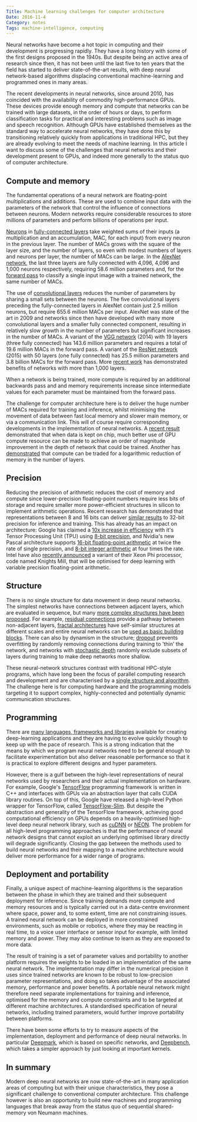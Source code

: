```yaml
---
Title: Machine learning challenges for computer architecture
Date: 2016-11-4
Category: notes
Tags: machine-intelligence, computing
---
```


Neural networks have become a hot topic in computing and their development is
progressing rapidly. They have a long history with some of the first designs
proposed in the 1940s.  But despite being an active area of research since
then, it has not been until the last five to ten years that the field has
started to deliver state-of-the-art results, with deep neural network-based
algorithms displacing conventional machine-learning and programmed ones in many
areas.

The recent developments in neural networks, since around 2010,  has coincided
with the availability of commodity high-performance GPUs. These devices provide
enough memory and compute that networks can be trained with large datasets, in
the order of hours or days, to perform classification tasks for practical and
interesting problems such as image and speech recognition. Although GPUs have
established themselves as the standard way to accelerate neural networks, they
have done this by transitioning relatively quickly from applications in
traditional HPC, but they are already evolving to meet the needs of machine
learning. In this article I want to discuss some of the challenges that neural
networks and their development present to GPUs, and indeed more generally to
the status quo of computer architecture.

## Compute and memory

The fundamental operations of a neural network are floating-point
multiplications and additions. These are used to combine input data with the
parameters of the network that control the influence of connections between
neurons.  Modern networks require considerable resources to store millions of
parameters and perform billions of operations per input.

[Neurons][#NeuronLink] in [fully-connected layers][#FCLayerLink] take
weighted sums of their inputs (a multiplication and an accumulation, MAC, for
each input) from every neuron in the previous layer. The number of MACs grows
with the square of the layer size, and the number of layers, so even with
modest numbers of layers and neurons per layer, the number of MACs can be
large. In the [AlexNet network][#AlexNetLink], the last three layers are
fully connected with 4,096, 4,096 and 1,000 neurons respectively, requiring
58.6 million parameters and, for the [forward pass][#FwdPassLink] to classify
a single input image with a trained network, the same number of MACs.

The use of [convolutional layers][#ConvNetsLink] reduces the number of
parameters by sharing a small sets between the neurons. The five
convolutional layers preceding the fully-connected layers in AlexNet contain
just 2.5 million neurons, but require 655.6 million MACs per input. AlexNet was
state of the art in 2009 and networks since then have developed with many more
convolutional layers and a smaller fully connected component, resulting in
relatively slow growth in the number of parameters but significant increases in
the number of MACs. A variant of the [VGG network][#VGGNetLink]
(2014) with 19 layers (three fully connected) has 143.6 million parameters and
requires a total of 19.6 million MACs in the forward pass. A variant of the
[ResNet network][#ResNetLink] (2015) with 50 layers (one fully connected) has
25.5 million parameters and 3.8 billion MACs for the forward pass. More [recent
work][#StocDepthLink] has demonstrated benefits of networks with more than
1,000 layers.

When a network is being trained, more compute is required by an additional
backwards pass and and memory requirements increase since intermediate values
for each parameter must be maintained from the forward pass.

The challenge for computer architecture here is to deliver the huge number of
MACs required for training and inference, whilst minimising the movement of
data between fast local memory and slower main memory, or via a communication
link.  This will of course require corresponding developments in the
implementation of neural networks. A [recent result][#RNNOnChipLink]
demonstrated that when data is kept on chip, much better use of GPU compute
resource can be made to achieve an order of magnitude improvement in the depth
of network that could be trained. Another has [demonstrated][#SubLinearMemLink]
that compute can be traded for a logarithmic reduction of memory in the number
of layers.

[#NeuronLink]: https://en.wikipedia.org/wiki/Artificial_neuron

[#FCLayerLink]: http://neuralnetworksanddeeplearning.com/chap1.html#the_architecture_of_neural_networks

[#AlexNetLink]: https://papers.nips.cc/paper/4824-imagenet-classification-with-deep-convolutional-neural-networks.pdf

[#FwdPassLink]: http://neuralnetworksanddeeplearning.com/chap2.html

[#ConvNetsLink]: http://deeplearning.net/tutorial/lenet.html

[#VGGNetLink]: https://arxiv.org/abs/1409.1556

[#ResNetLink]: https://arxiv.org/abs/1512.03385

[#StocDepthLink]: https://arxiv.org/abs/1603.09382

[#RNNOnChipLink]: http://jmlr.org/proceedings/papers/v48/diamos16.pdf

[#SubLinearMemLink]: https://arxiv.org/pdf/1604.06174v2.pdf

## Precision

Reducing the precision of arithmetic reduces the cost of memory and compute
since lower-precision floating-point numbers require less bits of storage and
require smaller more power-efficient structures in silicon to implement
arithmetic operations. Recent research has demonstrated that representations
between 8 and 16 bits can deliver [similar results][#LowPrecisionLink] to
32-bit precision for inference and training. This has already has an impact on
architecture: Google has claimed a [10x increase in efficiency][#TPULink] with
it's Tensor Processing Unit (TPU) using [8-bit precision][#8BitTFLink], and
Nvidia's new Pascal architecture supports [16-bit floating-point
arithmetic][#PascalFP16Link] at twice the rate of single precision, and [8-bit
integer arithmetic][#PascalInt8Link] at four times the rate. Intel have also
[recently announced][#KnightsMillLink] a variant of their Xeon Phi processor,
code named Knights Mill, that will be optimised for deep learning with variable
precision floating-point arithmetic.

[#LowPrecisionLink]: https://arxiv.org/abs/1412.7024

[#TPULink]: http://www.tomshardware.com/news/google-tensor-processing-unit-machine-learning,31834.html

[#8BitTFLink]: https://petewarden.com/2016/05/03/how-to-quantize-neural-networks-with-tensorflow/

[#PascalFP16Link]: https://blogs.nvidia.com/blog/2015/03/17/pascal/

[#PascalInt8Link]: https://www.hpcwire.com/2016/09/12/nvidia-aims-gpus-deep-learning-inferencing/

[#KnightsMillLink]: http://www.anandtech.com/show/10575/intel-announces-knights-mill-a-xeon-phi-for-deep-learning

## Structure

There is no single structure for data movement in deep neural networks. The
simplest networks have connections between adjacent layers, which are evaluated
in sequence, but many [more complex structures have been
proposed][#NNArchLink]. For example, [residual connections][#ResNetLink]
provide a pathway between non-adjacent layers, [fractal
architectures][#FractalArchLink] have self-similar structures at different
scales and entire neural networks can be [used as basic building
blocks][#NetInNetArchLink]. There can also by dynamism in the structure;
[dropout][#DropoutLink] prevents overfitting by randomly removing connections
during training to 'thin' the network, and networks with [stochastic
depth][#StochasticDepthLink] randomly exclude subsets of layers during training
to make deep networks more shallow.

These neural-network structures contrast with traditional HPC-style programs,
which have long been the focus of parallel computing research and development
and are characterised by a [single structure and algorithm][#DwarfsLink]. The
challenge here is for computing hardware and the programming models targeting
it to support complex, highly-connected and potentially dynamic communication
structures.

[#NNArchLink]: https://culurciello.github.io/tech/2016/06/04/nets.html

[#ResNetLink]: https://arxiv.org/abs/1512.03385

[#FractalArchLink]: https://arxiv.org/pdf/1605.07648v1.pdf

[#NetInNetArchLink]: https://arxiv.org/abs/1312.4400

[#DropoutLink]: https://www.cs.toronto.edu/~hinton/absps/JMLRdropout.pdf

[#StochasticDepthLink]: https://arxiv.org/abs/1603.09382v1

[#DwarfsLink]: http://view.eecs.berkeley.edu/wiki/Dwarfs

## Programming

There are [many languages, frameworks and libraries][#MLProgrammingListLink]
available for creating deep-learning applications and they are having to
evolve quickly though to keep up with the pace of research. This is a strong
indication that the means by which we program neural networks need to be
general enough to facilitate experimentation but also deliver reasonable
performance so that it is practical to explore different designs and
hyper parameters.

However, there is a gulf between the high-level representations of neural
networks used by researchers and their actual implementation on hardware.  For
example, Google's [TensorFlow][#TFLink] programming framework is written in
C++ and interfaces with GPUs via an abstraction layer that calls CUDA library
routines. On top of this, Google have released a high-level Python wrapper for
TensorFlow, called [TensorFlow-Slim][#TFSlimLink].  But despite the
abstraction and generality of the TensorFlow framework, achieving good
computational efficiency on GPUs depends on a heavily-optimised high-level deep
neural network library, such as [cuDNN][#CUDNNLink] or [NEON][#NeonLink].
The problem for all high-level programming approaches is that the performance
of neural network designs that cannot exploit an underlying optimised library
directly will degrade significantly. Closing the gap between the methods used
to build neural networks and their mapping to a machine architecture would
deliver more performance for a wider range of programs.

[#MLProgrammingListLink]: https://github.com/josephmisiti/awesome-machine-learning

[#TFLink]: https://www.tensorflow.org/

[#TFSlimLink]: https://research.googleblog.com/2016/08/tf-slim-high-level-library-to-define.html

[#CUDNNLink]: https://developer.nvidia.com/cudnn

[#NeonLink]: https://github.com/NervanaSystems/neon

## Deployment and portability

Finally, a unique aspect of machine-learning algorithms is the separation
between the phase in which they are trained and their subsequent deployment for
inference.  Since training demands more compute and memory resources and is
typically carried out in a data-centre environment where space, power and, to
some extent, time are not constraining issues.  A trained neural network can be
deployed in more constrained environments, such as mobile or robotics, where
they may be reacting in real time, to a voice user interface or sensor input
for example, with limited memory and power. They may also continue to learn as
they are exposed to more data.

The result of training is a set of parameter values and portability to another
platform requires the weights to be loaded in an implementation of the same
neural network. The implementation may differ in the numerical precision it
uses since trained networks are known to be robust to low-precision parameter
representations, and doing so takes advantage of the associated memory,
performance and power benefits. A portable neural network might therefore need
separate implementations for training and inference, optimised for the memory
and compute constraints and to be targeted at different machine architectures.
A standardised specification of neural networks, including trained parameters,
would further improve portability between platforms.

There have been some efforts to try to measure aspects of the implementation,
deployment and performance of deep neural networks. In particular
[Deepmark][#DeepMarkLink], which is based on specific networks, and
[Deepbench][#DeepBenchLink], which takes a simpler approach by just looking at
important kernels.

[#DeepMarkLink]: https://github.com/DeepMark/deepmark

[#DeepBenchLink]: https://github.com/baidu-research/DeepBench

## In summary

Modern deep neural networks are now state-of-the-art in many application areas
of computing but with their unique characteristics, they pose a significant
challenge to conventional computer architecture. This challenge however is also
an opportunity to build new machines and programming languages that break away
from the status quo of sequential shared-memory von Neumann machines.
